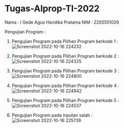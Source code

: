 # Tugas-Alprop-TI-2022
Nama : I Gede Agus Handika Pratama
NIM  : 2205551026

Pengujian Program :
1. Pengujian Program pada Pilihan Program berkode 1 :
![Screenshot 2022-10-16 224232](https://user-images.githubusercontent.com/114487557/196042417-25328617-6115-442f-8ce6-ef22d8650f22.png)

2. Pengujian Program pada Pilihan Program berkode 2 :
![Screenshot 2022-10-16 224325](https://user-images.githubusercontent.com/114487557/196042419-e5395226-dc45-43e7-811a-767b7136e965.png)

3. Pengujian Program pada Pilihan Program berkode 3 :
![Screenshot 2022-10-16 224800](https://user-images.githubusercontent.com/114487557/196042423-23d9165c-e460-42b1-a744-dd90efdaa8d2.png)

4. Pengujian Program pada Pilihan Program berkode 4 :
![Screenshot 2022-10-16 224842](https://user-images.githubusercontent.com/114487557/196042425-60e342f3-5edb-44c8-8f4a-88b3b60c1c6a.png)

5. Pengujian Program pada Pilihan Program berkode 5 :
![Screenshot 2022-10-16 224537](https://user-images.githubusercontent.com/114487557/196042431-6cd1606f-9099-44af-8f9f-f0a21eb5ad59.png)

6. Pengujian Program pada inputan salah :
![Screenshot 2022-10-16 225726](https://user-images.githubusercontent.com/114487557/196042502-7f828d69-c30e-4279-9be1-d399daf20c5b.png)

